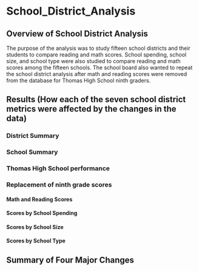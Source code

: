 # School_District_Analysis
## Overview of School District Analysis
The purpose of the analysis was to study fifteen school districts and their students to compare reading and math scores. School spending, school size, and school type were also studied to compare reading and math scores among the fifteen schools. The school board also wanted to repeat the school district analysis after math and reading scores were removed from the database for Thomas High School ninth graders.

## Results (How each of the seven school district metrics were affected by the changes in the data)
### District Summary

### School Summary

### Thomas High School performance

### Replacement of ninth grade scores

#### Math and Reading Scores

#### Scores by School Spending

#### Scores by School Size

#### Scores by School Type

## Summary of Four Major Changes
